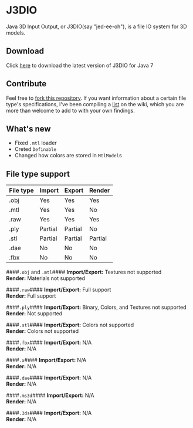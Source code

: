 J3DIO
======
Java 3D Input Output, or J3DIO(say "jed-ee-oh"), is a file IO system for 3D models.  


Download
--------
Click [here][1] to download the latest version of J3DIO for Java 7

Contribute
----------
Feel free to [fork this repository][2]. If you want information about a certain file type's specifications, I've been compiling a [list][3] on the wiki, which you are more than welcome to add to with your own findings.

What's new
----------
 * Fixed `.mtl` loader
 * Creted `Definable`
 * Changed how colors are stored in `MtlModel`s

File type support
-----------------
| File type | Import  | Export  | Render  |
|-----------|---------|---------|---------|
|   .obj    | Yes     | Yes     | Yes     |
|   .mtl    | Yes     | Yes     | No      |
|   .raw    | Yes     | Yes     | Yes     |
|   .ply    | Partial | Partial | No      |
|   .stl    | Partial | Partial | Partial |
|   .dae    | No      | No      | No      |
|   .fbx    | No      | No      | No      |

####`.obj` and `.mtl`####
**Import/Export:** Textures not supported  
**Render:** Materials not supported

####`.raw`####
**Import/Export:** Full support  
**Render:** Full support

####`.ply`####
**Import/Export:** Binary, Colors, and Textures not supported  
**Render:** Not supported

####`.stl`####
**Import/Export:** Colors not supported  
**Render:** Colors not supported

####`.fbx`####
**Import/Export:** N/A  
**Render:** N/A

####`.x`####
**Import/Export:** N/A  
**Render:** N/A

####`.dae`####
**Import/Export:** N/A  
**Render:** N/A

####`.ms3d`####
**Import/Export:** N/A  
**Render:** N/A

####`.3ds`####
**Import/Export:** N/A  
**Render:** N/A

 [1]: https://github.com/FracturedRetina/J3DIO/releases/download/v4.0-beta/jml_v4.0-beta_jre7.jar
 [2]: https://github.com/FracturedRetina/J3DIO/fork
 [3]: https://github.com/FracturedRetina/J3DIO/wiki/File-Type-Resources
